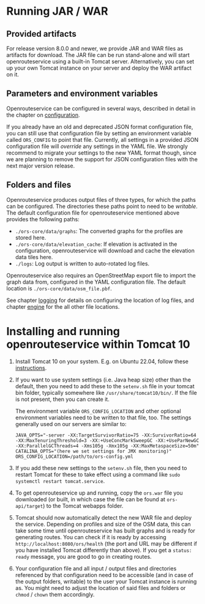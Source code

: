 # Running JAR / WAR

[//]: # (TODO: overhaul contents after integrating the jar build PR)

## Provided artifacts

For release version 8.0.0 and newer, we provide JAR and WAR files as artifacts for download. The JAR file can be run stand-alone and will start openrouteservice using a built-in Tomcat server. Alternatively, you can set up your own Tomcat instance on your server and deploy the WAR artifact on it.  

## Parameters and environment variables

Openrouteservice can be configured in several ways, described in detail in the chapter on [configuration](/run-instance/configuration/index.md).

If you already have an old and deprecated JSON format configuration file, you can still use that configuration file by setting an environment variable called `ORS_CONFIG` to point that file. Currently, all settings in a provided JSON configuration file will *override* any settings in the YAML file. We strongly recommend to migrate your settings to the new YAML format though, since we are planning to remove the support for JSON configuration files with the next major version release.  

## Folders and files

Openrouteservice produces output files of three types, for which the paths can be configured. The directories these paths point to need to be *writable*. The default configuration file for openrouteservice mentioned above provides the following paths:
- `./ors-core/data/graphs`: The converted graphs for the profiles are stored here.
- `./ors-core/data/elevation_cache`: If elevation is activated in the configuration, openrouteservice will download and cache the elevation data tiles here. 
- `./logs`: Log output is written to auto-rotated log files. 
 
Openrouteservice also requires an OpenStreetMap export file to import the graph data from, configured in the YAML configuration file. The default location is `./ors-core/data/osm_file.pbf`. 

See chapter [logging](/run-instance/configuration/spring/logging.md) for details on configuring the location of log files, and chapter [engine](/run-instance/configuration/ors/engine/index.md) for the all other file locations.

# Installing and running openrouteservice within Tomcat 10

1. Install Tomcat 10 on your system. E.g. on Ubuntu 22.04, follow these [instructions](https://linuxize.com/post/how-to-install-tomcat-10-on-ubuntu-22-04/).

2. If you want to use system settings (i.e. Java heap size) other than the default, then you need to add these to the `setenv.sh` file in your tomcat bin folder, typically somewhere like `/usr/share/tomcat10/bin/`. If the file is not present, then you can create it. 

   The environment variable `ORS_CONFIG_LOCATION` and other optional environment variables need to be written to that file, too. The settings generally used on our servers are similar to:

      ```shell
      JAVA_OPTS="-server -XX:TargetSurvivorRatio=75 -XX:SurvivorRatio=64 -XX:MaxTenuringThreshold=3 -XX:+UseConcMarkSweepGC -XX:+UseParNewGC -XX:ParallelGCThreads=4 -Xms105g -Xmx105g -XX:MaxMetaspaceSize=50m"
      CATALINA_OPTS="(here we set settings for JMX monitoring)"
      ORS_CONFIG_LOCATION=/path/to/ors-config.yml
      ```

3. If you add these new settings to the `setenv.sh` file, then you need to restart Tomcat for these to take effect using a command like `sudo systemctl restart tomcat.service`.

4. To get openrouteservice up and running, copy the `ors.war` file you downloaded (or built, in which case the file can be found at `ors-api/target`) to the Tomcat webapps folder.

5. Tomcat should now automatically detect the new WAR file and deploy the service. Depending on profiles and size of the OSM data, this can take some time until openrouteservice has built graphs and is ready for generating routes. You can check if it is ready by accessing `http://localhost:8080/ors/health` (the port and URL may be different if you have installed Tomcat differently than above). If you get a `status: ready` message, you are good to go in creating routes.

6. Your configuration file and all input / output files and directories referenced by that configuration need to be accessible (and in case of the output folders, writable) to the user your Tomcat instance is running as. You might need to adjust the location of said files and folders or `chmod` / `chown` them accordingly.
